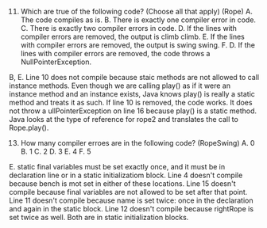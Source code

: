 11. Which are true of the following code? (Choose all that apply)
(Rope)
A. The code compiles as is.
B. There is exactly one compiler error in code.
C. There is exactly two compiler errors in code.
D. If the lines with compiler errors are removed, the output is climb climb.
E. If the lines with compiler errors are removed, the output is swing swing.
F. D. If the lines with compiler errors are removed, the code throws a NullPointerException.

B, E. Line 10 does not compile because staic methods are not allowed to call instance methods. Even though we are calling play() as if it were an instance method and an instance exists,
Java knows play() is really a static method and treats it as such.
If line 10 is removed, the code works.
It does not throw a ullPointerException on line 16 because play() is a static method.
Java looks at the type of reference for rope2 and translates the call to Rope.play().


13. How many compiler erroes are in the following code?
(RopeSwing)
A. 0
B. 1
C. 2
D. 3
E. 4
F. 5

E. static final variables must be set exactly once, and it must be in declaration line or in a static initializatiom block.
Line 4 doesn't compile because bench is mot set in either of these locations.
Line 15 doesn't compile because final variables are not allowed to be set after that point.
Line 11 doesn't compile because name is set twice: once in the declaration and again in the static block.
Line 12 doesn't compile because rightRope is set twice as well. Both are in static initialization blocks.


